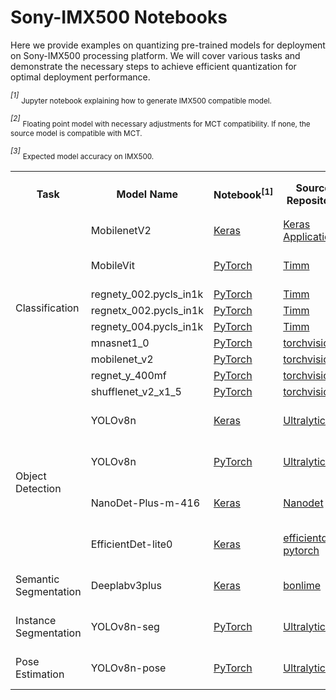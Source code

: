# Sony-IMX500 Notebooks

Here we provide examples on quantizing pre-trained models for deployment on Sony-IMX500 processing platform.
We will cover various tasks and demonstrate the necessary steps to achieve efficient quantization for optimal
deployment performance.

*<sup>[1]</sup>* <sub>Jupyter notebook explaining how to generate IMX500 compatible model.</sub>

*<sup>[2]</sup>* <sub>Floating point model with necessary adjustments for MCT compatibility. If none, the source model is compatible with MCT.</sub>

*<sup>[3]</sup>* <sub>Expected model accuracy on IMX500.</sub>

<table>
    <tr>
        <th rowspan="1">Task</th>
        <th rowspan="1">Model Name</th>
        <th rowspan="1">Notebook<sup>[1]</sup></th>
        <th rowspan="1">Source Repository</th>
        <th rowspan="1">Adjusted Model<sup>[2]</sup></th>
        <th rowspan="1">Dataset Name</th>
        <th rowspan="1">Float Model Accuracy</th>
        <th rowspan="1">Compressed Model Accuracy<sup>[3]</sup></th>
    </tr>
    <!-- Classification Models (ImageNet) -->
    <tr>
        <td rowspan="9">Classification</td>
        <td>MobilenetV2</td>
        <td> <a href="keras/example_keras_mobilenetv2_for_imx500.ipynb">Keras</a></td>
        <td><a href="https://keras.io/api/applications/mobilenet/">Keras Applications</a></td>
        <td></td>
        <td>ImageNet</td>
        <td>71.85</td>
        <td>71.67</td>
    </tr>
    <tr>
        <td>MobileVit</td>
        <td> <a href="pytorch/pytorch_mobilevit_xs_for_imx500.ipynb">PyTorch</a></td>
        <td><a href="https://github.com/huggingface/pytorch-image-models">Timm</a></td>
        <td><a href="https://huggingface.co/SSI-DNN/pytorch_mobilevit_xs">mct-model-garden</a></td>
        <td>ImageNet</td>
        <td>74.64</td>
        <td>72.56</td>
    </tr>
    <tr>
        <td>regnety_002.pycls_in1k</td>
        <td> <a href="pytorch/pytorch_timm_classification_model_for_imx500.ipynb">PyTorch</a></td>
        <td><a href="https://github.com/huggingface/pytorch-image-models">Timm</a></td>
        <td></td>
        <td>ImageNet</td>
        <td>70.28</td>
        <td>69.9</td>
    </tr>
    <tr>
        <td>regnetx_002.pycls_in1k</td>
        <td> <a href="pytorch/pytorch_timm_classification_model_for_imx500.ipynb">PyTorch</a></td>
        <td><a href="https://github.com/huggingface/pytorch-image-models">Timm</a></td>
        <td></td>
        <td>ImageNet</td>
        <td>68.752</td>
        <td>68.652</td>
    </tr>
    <tr>
        <td>regnety_004.pycls_in1k</td>
        <td> <a href="pytorch/pytorch_timm_classification_model_for_imx500.ipynb">PyTorch</a></td>
        <td><a href="https://github.com/huggingface/pytorch-image-models">Timm</a></td>
        <td></td>
        <td>ImageNet</td>
        <td>74.026</td>
        <td>73.72</td>
    </tr>
    <tr>
        <td>mnasnet1_0</td>
        <td> <a href="pytorch/pytorch_torchvision_classification_model_for_imx500.ipynb">PyTorch</a></td>
        <td><a href="https://pytorch.org/vision/stable/models/generated/torchvision.models.mnasnet1_0.html#torchvision.models.MNASNet1_0_Weights">torchvision</a></td>
        <td></td>
        <td>ImageNet</td>
        <td>73.47</td>
        <td>73.16</td>
    </tr>
    <tr>
        <td>mobilenet_v2</td>
        <td> <a href="pytorch/pytorch_torchvision_classification_model_for_imx500.ipynb">PyTorch</a></td>
        <td><a href="https://pytorch.org/vision/stable/models/generated/torchvision.models.mobilenet_v2.html#torchvision.models.MobileNet_V2_Weights">torchvision</a></td>
        <td></td>
        <td>ImageNet</td>
        <td>72.01</td>
        <td>71.25</td>
    </tr>
    <tr>
        <td>regnet_y_400mf</td>
        <td> <a href="pytorch/pytorch_torchvision_classification_model_for_imx500.ipynb">PyTorch</a></td>
        <td><a href="https://pytorch.org/vision/stable/models/generated/torchvision.models.regnet_y_400mf.html#torchvision.models.RegNet_Y_400MF_Weights">torchvision</a></td>
        <td></td>
        <td>ImageNet</td>
        <td>74.03</td>
        <td>73.69</td>
    </tr>
    <tr>
        <td>shufflenet_v2_x1_5</td>
        <td> <a href="pytorch/pytorch_torchvision_classification_model_for_imx500.ipynb">PyTorch</a></td>
        <td><a href="https://pytorch.org/vision/stable/models/generated/torchvision.models.shufflenet_v2_x1_5.html#torchvision.models.ShuffleNet_V2_X1_5_Weights#torchvision.models.RegNet_Y_400MF_Weights">torchvision</a></td>
        <td></td>
        <td>ImageNet</td>
        <td>69.34</td>
        <td>69.04</td>
    </tr>
    <!-- Object Detection Models (COCO) -->
    <tr>
        <td rowspan="4">Object Detection</td>
        <td>YOLOv8n</td>
        <td> <a href="keras/keras_yolov8n_for_imx500.ipynb">Keras</a></td>
        <td><a href="https://github.com/ultralytics">Ultralytics</a></td>
        <td><a href="https://huggingface.co/SSI-DNN/keras_yolov8n_640x640_pp">mct-model-garden</a></td>
        <td>COCO</td>
        <td>37.3</td>
        <td>35.1</td>
    </tr>
    <tr>
        <td>YOLOv8n</td>
        <td> <a href="pytorch/pytorch_yolov8n_for_imx500.ipynb">PyTorch</a></td>
        <td><a href="https://github.com/ultralytics">Ultralytics</a></td>
        <td><a href="https://huggingface.co/SSI-DNN/pytorch_yolov8n_640x640_bb_decoding">mct-model-garden</a></td>
        <td>COCO</td>
        <td>37.3</td>
        <td>35.1</td>
    </tr>
    <tr>
        <td>NanoDet-Plus-m-416</td>
        <td> <a href="keras/example_keras_nanodet_plus_for_imx500.ipynb">Keras</a></td>
        <td><a href="https://github.com/RangiLyu/nanodet">Nanodet</a></td>
        <td><a href="https://huggingface.co/SSI-DNN/keras_nanodet_plus_x1.5_416x416">mct-model-garden</a></td>
        <td>COCO</td>
        <td>34.1</td>
        <td>32.2</td>
    </tr>
    <tr>
        <td>EfficientDet-lite0</td>
        <td> <a href="keras/example_keras_effdet_lite0_for_imx500.ipynb">Keras</a></td>
        <td> <a href="https://github.com/rwightman/efficientdet-pytorch">efficientdet-pytorch</a></td>
        <td><a href="https://github.com/sony/model_optimization/blob/main/tutorials/mct_model_garden/models_keras/efficientdet/effdet_keras.py">mct-model-garden</a></td>
        <td>COCO</td>
        <td>27.0</td>
        <td>25.2</td>
    </tr>
    <tr>
        <td>Semantic Segmentation</td>
        <td>Deeplabv3plus</td>
        <td> <a href="keras/keras_deeplabv3plus_for_imx500.ipynb">Keras</a></td>
        <td> <a href="https://github.com/bonlime/keras-deeplab-v3-plus">bonlime</a></td>
        <td><a href="https://huggingface.co/SSI-DNN/keras_deeplabv3_plus_320">mct-model-garden</a></td>
        <td>PASCAL VOC</td>        
        <td>76.935</td>
        <td>76.778</td>
    </tr>
    <tr>
        <td >Instance Segmentation</td>
        <td>YOLOv8n-seg</td>
        <td> <a href="pytorch/pytorch_yolov8n_seg_for_imx500.ipynb">PyTorch</a></td>
        <td><a href="https://github.com/ultralytics">Ultralytics</a></td>
        <td><a href="https://huggingface.co/SSI-DNN/pytorch_yolov8n_inst_seg_640x640">mct-model-garden</a></td>
        <td>COCO</td>        
        <td>30.5</td>
        <td>29.5</td>
    </tr>
    <tr>
        <td>Pose Estimation</td>
        <td>YOLOv8n-pose</td>
        <td> <a href="pytorch/pytorch_yolov8n_pose_for_imx500.ipynb">PyTorch</a></td>
        <td><a href="https://github.com/ultralytics">Ultralytics</a></td>
        <td><a href="https://huggingface.co/SSI-DNN/pytorch_yolov8n_640x640">mct-model-garden</a></td>
        <td>COCO</td>
        <td>50.4</td>
        <td>47.1</td>
    </tr>

</table>

